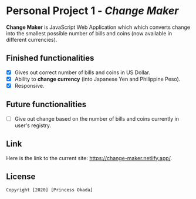# Personal Project 1 - *Change Maker*

**Change Maker** is JavaScript Web Application which which converts change into the smallest possible number of bills and coins (now available in different currencies). 

## Finished functionalities

* [x] Gives out correct number of bills and coins in US Dollar. 
* [x] Ability to **change currency** (into Japanese Yen and Philippine Peso). 
* [x] Responsive. 

## Future functionalities
* [ ] Give out change based on the number of bills and coins currently in user's registry. 

## Link

Here is the link to the current site: https://change-maker.netlify.app/. 

## License

    Copyright [2020] [Princess Okada]
